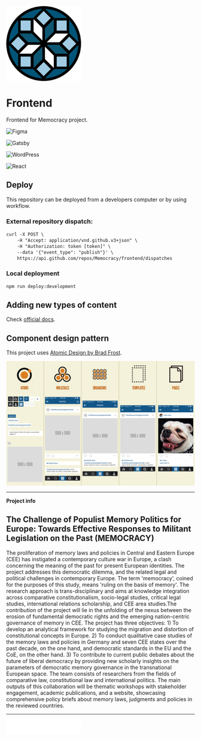 <img src="Logo_memocracy.svg" width="200">

# Frontend

Frontend for Memocracy project.

![Figma](https://img.shields.io/badge/figma-%23F24E1E.svg?style=for-the-badge&logo=figma&logoColor=white)

![Gatsby](https://img.shields.io/badge/Gatsby-%23663399.svg?style=for-the-badge&logo=gatsby&logoColor=white)

![WordPress](https://img.shields.io/badge/WordPress-%23117AC9.svg?style=for-the-badge&logo=WordPress&logoColor=white)

![React](https://img.shields.io/badge/react-%2320232a.svg?style=for-the-badge&logo=react&logoColor=%2361DAFB)

## Deploy

This repository can be deployed from a developers computer or by using workflow.

### External repository dispatch:

```
curl -X POST \
    -H "Accept: application/vnd.github.v3+json" \
    -H "Authorization: token [token]" \
    --data '{"event_type": "publish"}' \
    https://api.github.com/repos/Memocracy/frontend/dispatches
```

### Local deployment

```
npm run deploy:development
```

## Adding new types of content

Check [official docs](https://github.com/gatsbyjs/gatsby/blob/master/packages/gatsby-source-wordpress/docs/tutorials/building-a-new-site-wordpress-and-gatsby.md). 


## Component design pattern

This project uses [Atomic Design by Brad Frost](https://atomicdesign.bradfrost.com/).

![Atomic Design](instagram-atomic.png)

---

**Project info**

## The Challenge of Populist Memory Politics for Europe: Towards Effective Responses to Militant Legislation on the Past (MEMOCRACY)

The proliferation of memory laws and policies in Central and Eastern Europe (CEE) has instigated a contemporary culture war in Europe, a clash concerning the meaning of the past for present European identities. The project addresses this democratic dilemma, and the related legal and political challenges in contemporary Europe. The term 'memocracy', coined for the purposes of this study, means 'ruling on the basis of memory'. The research approach is trans-disciplinary and aims at knowledge integration across comparative constitutionalism, socio-legal studies, critical legal studies, international relations scholarship, and CEE area studies.The contribution of the project will lie in the unfolding of the nexus between the erosion of fundamental democratic rights and the emerging nation-centric governance of memory in CEE. The project has three objectives: 1) To develop an analytical framework for studying the migration and distortion of constitutional concepts in Europe. 2) To conduct qualitative case studies of the memory laws and policies in Germany and seven CEE states over the past decade, on the one hand, and democratic standards in the EU and the CoE, on the other hand. 3) To contribute to current public debates about the future of liberal democracy by providing new scholarly insights on the parameters of democratic memory governance in the transnational European space. The team consists of researchers from the fields of comparative law, constitutional law and international politics. The main outputs of this collaboration will be thematic workshops with stakeholder engagement, academic publications, and a website, showcasing comprehensive policy briefs about memory laws, judgments and policies in the reviewed countries.

---

<a href="https://www.volkswagenstiftung.de/en"><img src="VWST_W_PNG.png" alt="The Volkswagen Foundation" width="200"></a>